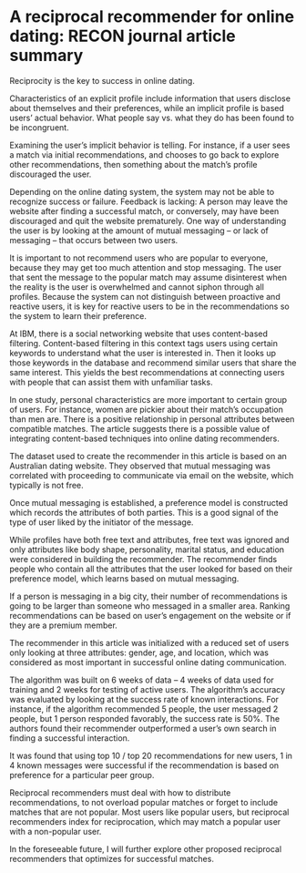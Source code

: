 # A reciprocal recommender for online dating: RECON journal article summary

Reciprocity is the key to success in online dating.

Characteristics of an explicit profile include information that users disclose about themselves and their preferences, while an implicit profile is based users’ actual behavior. What people say vs. what they do has been found to be incongruent.

Examining the user’s implicit behavior is telling. For instance, if a user sees a match via initial recommendations, and chooses to go back to explore other recommendations, then something about the match’s profile discouraged the user.

Depending on the online dating system, the system may not be able to recognize success or failure. Feedback is lacking: A person may leave the website after finding a successful match, or conversely, may have been discouraged and quit the website prematurely. One way of understanding the user is by looking at the amount of mutual messaging – or lack of messaging – that occurs between two users.

It is important to not recommend users who are popular to everyone, because they may get too much attention and stop messaging. The user that sent the message to the popular match may assume disinterest when the reality is the user is overwhelmed and cannot siphon through all profiles.
Because the system can not distinguish between proactive and reactive users, it is key for reactive users to be in the recommendations so the system to learn their preference.

At IBM, there is a social networking website that uses content-based filtering. Content-based filtering in this context tags users using certain keywords to understand what the user is interested in. Then it looks up those keywords in the database and recommend similar users that share the same interest. This yields the best recommendations at connecting users with people that can assist them with unfamiliar tasks.

In one study, personal characteristics are more important to certain group of users. For instance, women are pickier about their match’s occupation than men are. There is a positive relationship in personal attributes between compatible matches. The article suggests there is a possible value of integrating content-based techniques into online dating recommenders.

The dataset used to create the recommender in this article is based on an Australian dating website. They observed that mutual messaging was correlated with proceeding to communicate via email on the website, which typically is not free. 

Once mutual messaging is established, a preference model is constructed which records the attributes of both parties. This is a good signal of the type of user liked by the initiator of the message.

While profiles have both free text and attributes, free text was ignored and only attributes like body shape, personality, marital status, and education were considered in building the recommender.  The recommender finds people who contain all the attributes that the user looked for based on their preference model, which learns based on mutual messaging. 

If a person is messaging in a big city, their number of recommendations is going to be larger than someone who messaged in a smaller area. Ranking recommendations can be based on user’s engagement on the website or if they are a premium member.

The recommender in this article was initialized with a reduced set of users only looking at three attributes: gender, age, and location, which was considered as most important in successful online dating communication.

The algorithm was built on 6 weeks of data – 4 weeks of data used for training and 2 weeks for testing of active users. The algorithm’s accuracy was evaluated by looking at the success rate of known interactions. For instance, if the algorithm recommended 5 people, the user messaged 2 people, but 1 person responded favorably, the success rate is 50%. The authors found their recommender outperformed a user’s own search in finding a successful interaction.

It was found that using top 10 / top 20 recommendations for new users, 1 in 4 known messages were successful if the recommendation is based on preference for a particular peer group.

Reciprocal recommenders must deal with how to distribute recommendations, to not overload popular matches or forget to include matches that are not popular. Most users like popular users, but reciprocal recommenders index for reciprocation, which may match a popular user with a non-popular user.

In the foreseeable future, I will further explore other proposed reciprocal recommenders that optimizes for successful matches.
